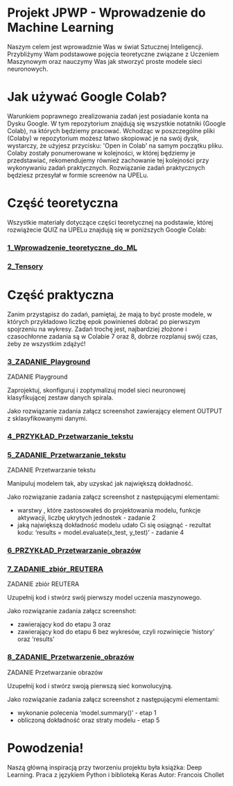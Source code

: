 # Projekt JPWP - Wprowadzenie do Machine Learning

Naszym celem jest wprowadznie Was w świat Sztucznej Inteligencji. Przybliżymy Wam podstawowe pojęcia teoretyczne związane z Uczeniem Maszynowym oraz nauczymy Was jak stworzyć proste modele sieci neuronowych.

# Jak używać Google Colab?

Warunkiem poprawnego zrealizowania zadań jest posiadanie konta na Dysku Google.
W tym repozytorium znajdują się wszystkie notatniki (Google Colab), na których będziemy pracować. Wchodząc w poszczególne pliki (Colaby) w repozytorium możesz łatwo skopiować je na swój dysk, wystarczy, że użyjesz przycisku: 'Open in Colab' na samym początku pliku. Colaby zostały ponumerowane w kolejności, w której będziemy je przedstawiać, rekomendujemy również zachowanie tej kolejności przy wykonywaniu zadań praktycznych. Rozwiązanie zadań praktycznych będziesz przesyłał w formie screenów na UPELu.

# Część teoretyczna

Wszystkie materiały dotyczące części teoretycznej na podstawie, której rozwiążecie QUIZ na UPELu znajdują się w poniższych Google Colab:

### [1_Wprowadzenie_teoretyczne_do_ML](https://github.com/Zocha1/Introduction-To-Machine-Learning/blob/main/1_Wprowadzenie_teoretyczne_do_ML.ipynb)

### [2_Tensory](https://github.com/Zocha1/Introduction-To-Machine-Learning/blob/main/2_Tensory.ipynb)


# Część praktyczna

Zanim przystąpisz do zadań, pamiętaj, że mają to być proste modele, w których przykładowo liczbę epok powinieneś dobrać po pierwszym spojrzeniu na wykresy. Zadań trochę jest, najbardziej złożone i czasochłonne zadania są w Colabie 7 oraz 8, dobrze rozplanuj swój czas, żeby ze wszystkim zdążyć!

### [3_ZADANIE_Playground](https://github.com/Zocha1/Introduction-To-Machine-Learning/blob/main/3_ZADANIE_Playground.ipynb)

ZADANIE Playground

Zaprojektuj, skonfiguruj i zoptymalizuj model sieci neuronowej klasyfikującej zestaw danych spirala.

Jako rozwiązanie zadania załącz screenshot zawierający element OUTPUT z sklasyfikowanymi danymi.

### [4_PRZYKŁAD_Przetwarzanie_tekstu](https://github.com/Zocha1/Introduction-To-Machine-Learning/blob/main/4_PRZYK%C5%81AD_Przetwarzanie_tekstu.ipynb)

### [5_ZADANIE_Przetwarzanie_tekstu](https://github.com/Zocha1/Introduction-To-Machine-Learning/blob/main/5_ZADANIE_Przetwarzanie_tekstu.ipynb)

ZADANIE Przetwarzanie tekstu

Manipuluj modelem tak, aby uzyskać jak największą dokładność.

Jako rozwiązanie zadania załącz screenshot z następującymi elementami:
- warstwy , które zastosowałeś do projektowania modelu, funkcje aktywacji, liczbę ukrytych jednostek - zadanie 2
- jaką największą dokładność modelu udało Ci się osiągnąć - rezultat kodu: ‘results = model.evaluate(x_test, y_test)’ - zadanie 4

### [6_PRZYKŁAD_Przetwarzanie_obrazów](https://github.com/Zocha1/Introduction-To-Machine-Learning/blob/main/6_PRZYK%C5%81AD_Przetwarzanie_obraz%C3%B3w.ipynb)

### [7_ZADANIE_zbiór_REUTERA](https://github.com/Zocha1/Introduction-To-Machine-Learning/blob/main/7_ZADANIE_zbi%C3%B3r_REUTERA.ipynb)
ZADANIE zbiór REUTERA

Uzupełnij kod i stwórz swój pierwszy model uczenia maszynowego.

Jako rozwiązanie zadania załącz screenshot:
- zawierający kod do etapu 3 oraz 
- zawierający kod do etapu 6 bez wykresów, czyli rozwinięcie ‘history’ oraz ‘results’

### [8_ZADANIE_Przetwarzenie_obrazów](https://github.com/Zocha1/Introduction-To-Machine-Learning/blob/main/8_ZADANIE_Przetwarzanie_obraz%C3%B3w.ipynb)

ZADANIE Przetwarzanie obrazów

Uzupełnij kod i stwórz swoją pierwszą sieć konwolucyjną.

Jako rozwiązanie zadania załącz screenshot z następującymi elementami:
- wykonanie polecenia ‘model.summary()’ - etap 1
- obliczoną dokładność oraz straty modelu - etap 5

# Powodzenia!

Naszą główną inspiracją przy tworzeniu projektu była książka:
Deep Learning. Praca z językiem Python i biblioteką Keras
Autor: Francois Chollet
